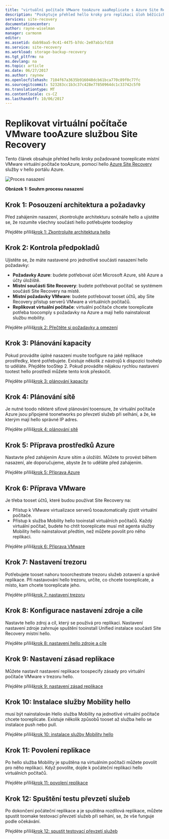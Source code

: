 ```yaml
---
title: "virtuální počítače VMware tooAzure aaaReplicate s Azure Site Recovery | Microsoft Docs"
description: "Poskytuje přehled hello kroky pro replikaci úloh běžících na virtuálních počítačích VMware tooAzure"
services: site-recovery
documentationcenter: 
author: rayne-wiselman
manager: carmonm
editor: 
ms.assetid: dab98aa5-9c41-4475-b7dc-2e07ab1cfd18
ms.service: site-recovery
ms.workload: storage-backup-recovery
ms.tgt_pltfrm: na
ms.devlang: na
ms.topic: article
ms.date: 06/27/2017
ms.author: raynew
ms.openlocfilehash: 7104f67a3635b916048dcb61bca770c89f0c77fc
ms.sourcegitcommit: 523283cc1b3c37c428e77850964dc1c33742c5f0
ms.translationtype: MT
ms.contentlocale: cs-CZ
ms.lasthandoff: 10/06/2017
---
```

# <a name="replicate-vmware-vms-tooazure-with-site-recovery"></a>Replikovat virtuální počítače VMware tooAzure službou Site Recovery

Tento článek obsahuje přehled hello kroky požadované tooreplicate místní VMware virtuální počítače tooAzure, pomocí hello [Azure Site Recovery](site-recovery-overview.md) služby v hello portálu Azure.


![Proces nasazení](./media/vmware-walkthrough-overview/vmware-to-azure-process.png)

**Obrázek 1: Souhrn procesu nasazení**

## <a name="step-1-review-architecture-and-prerequisites"></a>Krok 1: Posouzení architektura a požadavky

Před zahájením nasazení, zkontrolujte architekturu scénáře hello a ujistěte se, že rozumíte všechny součásti hello potřebujete toodeploy

Přejděte příliš[krok 1: Zkontrolujte architektura hello](vmware-walkthrough-architecture.md)


## <a name="step-2-review-prerequisites"></a>Krok 2: Kontrola předpokladů

Ujistěte se, že máte nastavené pro jednotlivé součásti nasazení hello požadavky:

- **Požadavky Azure**: budete potřebovat účet Microsoft Azure, sítě Azure a účty úložiště.
- **Místní součásti Site Recovery**: budete potřebovat počítač se systémem součásti Site Recovery na místě.
- **Místní požadavky VMware**: budete potřebovat tooset účtů, aby Site Recovery přístup serverů VMware a virtuálních počítačů.
- **Replikovat virtuální počítače**: virtuální počítače chcete tooreplicate potřeba toocomply s požadavky na Azure a mají hello nainstalovat službu mobility.

Přejděte příliš[krok 2: Přečtěte si požadavky a omezení](vmware-walkthrough-prerequisites.md)

## <a name="step-3-plan-capacity"></a>Krok 3: Plánování kapacity

Pokud provádíte úplné nasazení musíte toofigure na jaké replikace prostředky, které potřebujete. Existuje několik z nástrojů k dispozici toohelp to uděláte. Přejděte tooStep 2. Pokud provádíte nějakou rychlou nastavení tootest hello prostředí můžete tento krok přeskočit.

Přejděte příliš[krok 3: plánování kapacity](vmware-walkthrough-capacity.md)

## <a name="step-4-plan-networking"></a>Krok 4: Plánování sítě

Je nutné toodo některé síťové plánování tooensure, že virtuální počítače Azure jsou připojené toonetworks po převzetí služeb při selhání, a že, ke kterým mají hello správné IP adres.

Přejděte příliš[krok 4: plánování sítě](vmware-walkthrough-network.md)

##  <a name="step-5-prepare-azure-resources"></a>Krok 5: Příprava prostředků Azure

Nastavte před zahájením Azure sítím a úložišti. Můžete to provést během nasazení, ale doporučujeme, abyste že to uděláte před zahájením.

Přejděte příliš[krok 5: Příprava Azure](vmware-walkthrough-prepare-azure.md)


## <a name="step-6-prepare-vmware"></a>Krok 6: Příprava VMware

Je třeba tooset účtů, které budou používat Site Recovery na:

- Přístup k VMware virtualizace serverů tooautomatically zjistit virtuální počítače.
- Přístup k služba Mobility hello tooinstall virtuálních počítačů. Každý virtuální počítač, budete ho chtít tooreplicate musí mít agenta služby Mobility hello nainstalovat předtím, než můžete povolit pro něho replikaci.

Přejděte příliš[krok 6: Příprava VMware](vmware-walkthrough-prepare-vmware.md)

## <a name="step-7-set-up-a-vault"></a>Krok 7: Nastavení trezoru

Potřebujete tooset nahoru tooorchestrate trezoru služeb zotavení a správě replikace. Při nastavování hello trezoru, určíte, co chcete tooreplicate, a místo, kam chcete tooreplicate jeho.

Přejděte příliš[krok 7: nastavení trezoru](vmware-walkthrough-create-vault.md)

## <a name="step-8-configure-source-and-target-settings"></a>Krok 8: Konfigurace nastavení zdroje a cíle

Nastavte hello zdroj a cíl, který se používá pro replikaci. Nastavení nastavení zdroje zahrnuje spuštění tooinstall Unified instalace součásti Site Recovery místní hello.

Přejděte příliš[krok 8: nastavení hello zdroje a cíle](vmware-walkthrough-source-target.md)

## <a name="step-9-set-up-a-replication-policy"></a>Krok 9: Nastavení zásad replikace

Můžete nastavit nastavení replikace toospecify zásady pro virtuální počítače VMware v trezoru hello.

Přejděte příliš[krok 9: nastavení zásad replikace](vmware-walkthrough-replication.md)

## <a name="step-10-install-hello-mobility-service"></a>Krok 10: Instalace služby Mobility hello

musí být nainstalován Hello služba Mobility na jednotlivé virtuální počítače chcete tooreplicate. Existuje několik způsobů tooset až služba hello se instalace push nebo pull.

Přejděte příliš[krok 10: instalace služby Mobility hello](vmware-walkthrough-install-mobility.md)

## <a name="step-11-enable-replication"></a>Krok 11: Povolení replikace

Po hello služba Mobility je spuštěna na virtuálním počítači můžete povolit pro něho replikaci. Když povolíte, dojde k počáteční replikaci hello virtuálních počítačů.

Přejděte příliš[krok 11: povolení replikace](vmware-walkthrough-enable-replication.md)

## <a name="step-12-run-a-test-failover"></a>Krok 12: Spuštění testu převzetí služeb

Po dokončení počáteční replikace a je spuštěna rozdílová replikace, můžete spustit toomake testovací převzetí služeb při selhání, se, že vše funguje podle očekávání.

Přejděte příliš[krok 12: spustit testovací převzetí služeb](vmware-walkthrough-test-failover.md)
